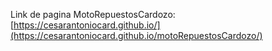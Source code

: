 Link de pagina MotoRepuestosCardozo: [https://cesarantoniocard.github.io/](https://cesarantoniocard.github.io/motoRepuestosCardozo/)
